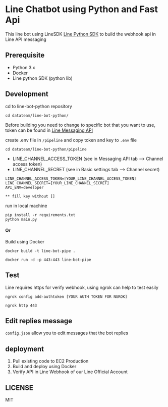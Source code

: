 # Line Chatbot using Python and Fast Api
This line bot using LineSDK [Line Python SDK](https://github.com/line/line-bot-sdk-python) to build the webhook api in Line API messaging

## Prerequisite

- Python 3.x
- Docker
- Line python SDK (python lib)

## Development

cd to line-bot-python repository
```
cd datateam/line-bot-python/
```

Before building you need to change to specific bot that you want to use, token can be found in [Line Messaging API](https://developers.line.biz/)

create .env file in `/pipeline` and copy token and key to `.env` file
```
cd datateam/line-bot-python/pipeline
```

- LINE_CHANNEL_ACCESS_TOKEN (see in Messaging API tab --> Channel access token)
- LINE_CHANNEL_SECRET (see in Basic settings tab --> Channel secret)
```
LINE_CHANNEL_ACCESS_TOKEN=[YOUR_LINE_CHANNEL_ACCESS_TOKEN]
LINE_CHANNEL_SECRET=[YOUR_LINE_CHANNEL_SECRET]
API_ENV=developer

** fill key without []
```

run in local machine

```
pip install -r requirements.txt
python main.py
```

#### Or

Build using Docker

```
docker build -t line-bot-pipe .

docker run -d -p 443:443 line-bot-pipe
```

## Test
Line requires https for verify webhook, using ngrok can help to test easily

```
ngrok config add-authtoken [YOUR AUTH TOKEN FOR NGROK]

ngrok http 443
```
## Edit replies message

`config.json` allow you to edit messages that the bot replies

## deployment

1.	Pull existing code to EC2 Production
2.	Build and deploy using Docker
3.	Verify API in Line Webhook of our Line Official Account


## LICENSE

MIT
